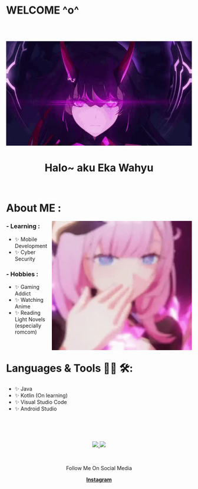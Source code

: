 # WELCOME ^o^
</br>
</br>
<p align="center">
  <img src="meii senpaiii.webp" alt="Banner">
</p>

<h1 align="center">Halo~ aku Eka Wahyu</h1>
</br>

# About ME :

<img height=350px width=380px alt="GIF" align="right" src="elyy.webp">  

### - Learning :
- ✨ Mobile Development
- ✨ Cyber Security

### - Hobbies : 
- ✨ Gaming Addict
- ✨ Watching Anime
- ✨ Reading Light Novels (especially romcom)

</br>


# Languages & Tools 👨‍💻 🛠:
- ✨ Java
- ✨ Kotlin (On learning)
- ✨ Visual Studio Code
- ✨ Android Studio
</br>
</br>
</br>

<p align="center">
<a href="https://github.com/kwhyu">
  <img height="160em" src="https://github-readme-stats-eight-theta.vercel.app/api?username=kwhyu&show_icons=true&theme=algolia&include_all_commits=true&count_private=true"/>
  <img height="160em" src="https://github-readme-stats-eight-theta.vercel.app/api/top-langs/?username=kwhyu&layout=compact&langs_count=8&theme=algolia"/>
</a>
</p>

</br>

<p align="center">Follow Me On Social Media </p> 
<p align="center">
  <strong><a href="https://www.instagram.com/ekaawahhyuu/">Instagram</a></strong>
</p>


